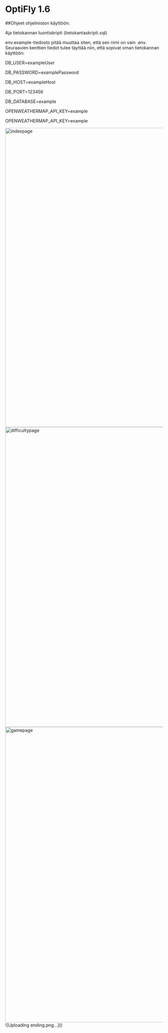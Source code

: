 # OptiFly 1.6

##Ohjeet ohjelmiston käyttöön:

Aja tietokannan luontiskripti (tietokantaskripti.sql)

env.example-tiedosto pitää muuttaa siten, että sen nimi on vain .env. Seuraavien kenttien tiedot tulee täyttää niin, että sopivat oman tietokannan käyttöön:

DB_USER=exampleUser

DB_PASSWORD=examplePassword

DB_HOST=exampleHost

DB_PORT=123456

DB_DATABASE=example

OPENWEATHERMAP_API_KEY=example

OPENWEATHERMAP_API_KEY=example

<img width="958" alt="indexpage" src="https://github.com/SamuliLam/Ohjelmisto2projekti/assets/36449245/79c3272d-7e2b-42c2-9eb2-f3c15cbaa0f3">
<img width="960" alt="difficultypage" src="https://github.com/SamuliLam/Ohjelmisto2projekti/assets/36449245/57c50fbc-7e79-4706-be7f-bb626d46a9bc">
<img width="946" alt="gamepage" src="https://github.com/SamuliLam/Ohjelmisto2projekti/assets/36449245/4661666c-974c-44e8-9959-eb1c6eedaa0e">
![Uploading ending.png…]()
